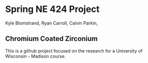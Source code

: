 # Spring NE 424 Project
Kyle Blomstrand,
Ryan Carroll,
Calvin Parkin,

## Chromium Coated Zirconium

This is a github project focused on the research for a University of Wisconsin - Madison course.
